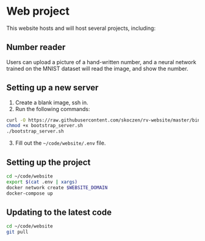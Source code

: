 # Web project

This website hosts and will host several projects, including:

## Number reader

Users can upload a picture of a hand-written number, and a neural network trained on the MNIST dataset will read the image, and show the number.


## Setting up a new server
1. Create a blank image, ssh in.
2. Run the following commands:

```bash
curl -O https://raw.githubusercontent.com/skoczen/rv-website/master/bin/bootstrap_server.sh
chmod +x bootstrap_server.sh
./bootstrap_server.sh
```

3. Fill out the `~/code/website/.env` file.


## Setting up the project

```bash
cd ~/code/website
export $(cat .env | xargs)
docker network create $WEBSITE_DOMAIN 
docker-compose up
```

## Updating to the latest code

```bash
cd ~/code/website
git pull
```
